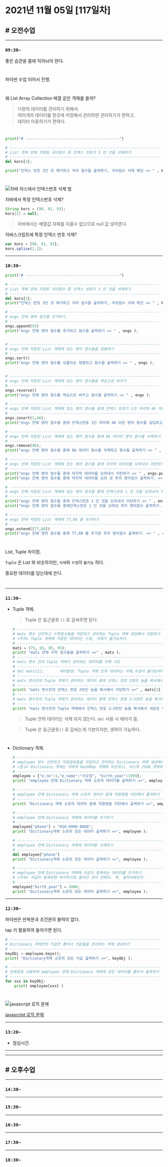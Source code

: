 # 2021년 11월 05일 [117일차]

## # 오전수업
----
### `09:30~`

좋은 습관을 몸에 익혀놔야 한다.      

#

파이썬 수업 이어서 진행.    

#

왜 List Array Collection 배열 같은 객체를 쓸까?       
> 다량의 데이터를 관리하기 위해서.       
> 여러개의 데이터를 한곳에 저장해서 관리하면 관리하기가 편하고,   
> 데이터 이동하기가 편하다.   

#

```python
print("# ------------------------------------------")

# -------------------------------------------------------------------
# List 객체 안에 저장된 국어점수 중 인덱스 번호가 3 인 것을 삭제하기 
# -------------------------------------------------------------------
del kors[3];

print("인덱스 번호 3인 것 제거하고 국어 점수들 출력하기, 국어점수 삭제 확인 => " , kors ,);    
```

#

![자바 자스에서 인덱스번호 삭제 법](https://github.com/SungWoo0315/study-repository/blob/main/image-save/20211105%201009_%EB%B0%B0%EC%97%B4%EC%82%AD%EC%A0%9C.png)      

자바에서 특정 인덱스번호 삭제?    

```java
String kors = {90, 91, 93};
kors[2] = null;
```
> 자바에서는 배열값 자체를 지울수 없으므로 null 값 넣어준다.  

자바스크립트에 특정 인덱스 번호 삭제?  

```javascript
var kors = [90, 91, 93];
kors.splice(2,1);
```

----
### `10:30~`

```python
print("# ------------------------------------------")

# -------------------------------------------------------------------
# List 객체 안에 저장된 국어점수 중 인덱스 번호가 3 인 것을 삭제하기 
# -------------------------------------------------------------------
del kors[3];
print("인덱스 번호 3인 것 제거하고 국어 점수들 출력하기, 국어점수 삭제 확인 => " , kors ,);     

# -------------------------------------------------------------------
# engs 안에 영어 점수를 추가하기  
# -------------------------------------------------------------------
engs.append(55)
print("engs 안에 영어 점수를 추가하고 점수들 출력하기 => " , engs );


# -------------------------------------------------------------------
# engs 안에 저장된 List 객체에 있는 영어 점수들을 정렬하기   
# -------------------------------------------------------------------
engs.sort()
print("engs 안에 영어 점수를 오름차순 정렬하고 점수들 출력하기 => " , engs );


# -------------------------------------------------------------------
# engs 안에 저장된 List 객체에 있는 영어 점수들을 역순으로 바꾸기  
# -------------------------------------------------------------------
engs.reverse()
print("engs 안에 영어 점수를 역순으로 바꾸고 점수들 출력하기 => " , engs );

# -------------------------------------------------------------------
# engs 안에 저장된 List 객체에 있는 영어 점수들 중에 인덱스 번호가 1인 자리에 46 이란 영어 점수를 삽입하기  
# -------------------------------------------------------------------
engs.insert(1,46);
print("engs 안에 영어 점수들 중에 인덱스번호 1인 자리에 46 이란 영어 점수를 삽입하고 점수들 출력하기 => " , engs );

# -------------------------------------------------------------------
# engs 안에 저장된 List 객체에 있는 영어 점수들 중에 96 데이터 영어 점수를 삭제하기. 만약에 삭제할 것이 없으면 에러 발생한다.   
# -------------------------------------------------------------------
engs.remove(96);
print("engs 안에 영어 점수들 중에 96 데이터 점수를 삭제하고 점수들 출력하기 => " , engs );

# -------------------------------------------------------------------
# engs 안에 저장된 List 객체에 있는 영어 점수들 중에 마지막 데이터를 오려내서 리턴하기
# -------------------------------------------------------------------
print("engs 안에 영어 점수들 중에 마지막 데이터를 오려내서 리턴하기 => " , engs.pop());
print("engs 안에 영어 점수들 중에 마지막 데이터를 오려 낸 후의 영어점수 출력하기. => " , engs );

# -------------------------------------------------------------------
# engs 안에 저장된 List 객체에 있는 영어 점수들 중에 인덱스번호 1 인 것을 오려내서 리턴하기
# -------------------------------------------------------------------
print("engs 안에 영어 점수들 중에 인덱스번호 1 인 것을 오려내서 리턴하기 => " , engs.pop(1));
print("engs 안에 영어 점수들 중에인덱스번호 1 인 것을 오려낸 후의 영어점수 출력하기. => " , engs );

# -------------------------------------------------------------------
# engs 안에 저장된 List 객체에 77,88 를 추가하기
# -------------------------------------------------------------------
engs.extend([77,88])
print("engs 안에 영어 점수들 중에 77,88 를 추가한 후의 영어점수 출력하기. => " , engs );
```

#

List, Tuple 차이점.       

`Tuple` 은 List 와 비슷하지만, `삭제`와 `수정`이 `불가능` 하다.       

중요한 데이터를 담는데에 쓴다.      

#

----
### `11:30~`

- Tuple 객체.  

  > Tuple 은 둥근괄호 `()` 로 감싸주면 된다.   

  ```python
  # -------------------------------------------------------------------
  # mats 변수 선언하고 수학점수들을 저장하고 관리하는 Tuple 객체 생성해서 저장하기   
  # <주의> Tuple 객체에 저장된 데이터는 수정, 삭제가 불가능하다. 
  # -------------------------------------------------------------------
  mats = (75, 65, 85, 95);  
  print( "mats 안에 수학 점수들을 출력하기 =>" , mats );
  # -------------------------------------------------------------------
  # mats 변수 안의 Tuple 객체가 관리하는 데이터를 삭제 시도
  # -------------------------------------------------------------------
  # del mats[2];       에러발생. Tuple 객체 안의 데이터는 삭제,수정이 불가능하다.  
  # -------------------------------------------------------------------
  # mats 변수안의 Tuple 객체가 관리하는 데이터 중에 인덱스 번호 2번인 놈을 복사해서 리턴하기
  # -------------------------------------------------------------------
  print( "mats 변수안의 인덱스 번호 2번인 놈을 복사해서 리턴하기 =>" , mats[2] );
  # -------------------------------------------------------------------
  # mats 변수안의 Tuple 객체가 관리하는 데이터 중에 인덱스 번호 2~3번인 놈을 복사해서 새로운 튜플로 리턴하기
  # -------------------------------------------------------------------
  print( "mats 변수안의 Tuple 객체에서 인덱스 번호 2~3번인 놈을 복사해서 새로운 튜플로 리턴하기 =>" , mats[2:4] );
  ```
  > Tuple 안의 데이터는 삭제 되지 않는다. `del` 사용 시 에러가 뜸.   

  > Tuple 은 둥근괄호`()` 로 감싸는게 기본이지만,  생략이 가능하다.  

#

- Dictionary 객체.  

  ```python
  # -------------------------------------------------------------------
  # employee 변수 선언하고 직원정보들을 저장하고 관리하는 Dictionary 객체 생성해서 저장하기 
  # <참고> Dictionary 객체는 자바의 HashMap 객체와 비슷하고, 자스의 JSON 객체와 비슷하다.   
  # -------------------------------------------------------------------
  employee = {"e_no":1,"e_name":"사오정", "birth_year":1999};
  print( "employee 안에 Dictionary 객체 소유의 데이터를 출력하기 =>", employee );

  # -------------------------------------------------------------------
  # employee 안에 Dictionary 객체 소유의 데이터 중에 직원명을 리턴해서 출력하기   
  # -------------------------------------------------------------------
  print( "Dictionary 객체 소유의 데이터 중에 직원명을 리턴해서 출력하기 =>", employee["e_name"] );

  # -------------------------------------------------------------------
  # employee 안에 Dictionary 객체에 데이터를 추가하기
  # -------------------------------------------------------------------
  employee["phone"] = "010-9999-8888";
  print( "Dictionary객체 소유의 모든 데이터 출력하기 =>", employee );

  # -------------------------------------------------------------------
  # employee 안에 Dictionary 객체에 데이터를 삭제하기   
  # -------------------------------------------------------------------
  del employee["phone"]
  print( "Dictionary객체 소유의 모든 데이터 출력하기 =>", employee );

  # -------------------------------------------------------------------
  # employee 안에 Dictionary 객체에 키값이 중복되는 데이터를 추가하기   
  # <주의> 키값이 중복되면 마지막으로 들어간 것이 진짜다. 즉, 덮어씌워진다.  
  # -------------------------------------------------------------------
  employee["birth_year"] = 2000;
  print( "Dictionary객체 소유의 모든 데이터 출력하기 =>", employee );
  ```

----
### `12:30~`

파이썬은 반복문과 조건문의 블럭이 없다.   

tap 키 활용하여 들어가면 된다.  

```python
# -------------------------------------------------------------------
# Dictionary 객체안의 키값만 뽑아서 키값들을 관리하는 객체 생성하기
# -------------------------------------------------------------------
keyObj = employee.keys();
print( "Dictionary객체 소유의 모든 키값 출력하기 =>", keyObj );

# -------------------------------------------------------------------
# 반복문을 사용하여 employee 안에 Dictionary 객체에 모든 데이터를 뽑아서 출력하기
# -------------------------------------------------------------------
for xxx in keyObj:
    print( employee[xxx] )
```

#

![javascript 로직 문제](https://github.com/SungWoo0315/study-repository/blob/main/image-save/20211105%201252_javascript%20%EB%A1%9C%EC%A7%81%EB%AC%B8%EC%A0%9C.png)      

[javascript 로직 문제](https://github.com/SungWoo0315/study-repository/blob/main/11/20211105.html)          




----
### `13:20~`

  - 점심시간.

---
---

## # 오후수업

---
### `14:30~`










---
### `15:30~`









----
### `16:30~`








----
### `17:30~`








----
### `18:30~`
